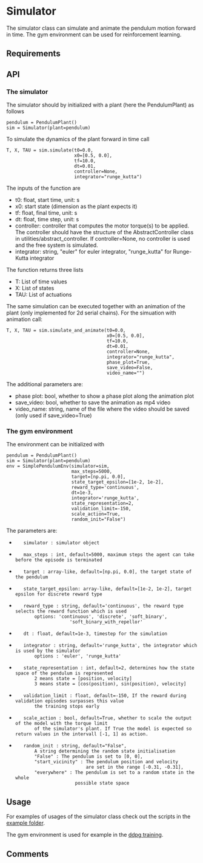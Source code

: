 #  Simulator #

The simulator class can simulate and animate the pendulum motion forward in time.
The gym environment can be used for reinforcement learning.

## Requirements #


## API #

### The simulator #

The simulator should by initialized with a plant (here the PendulumPlant) as follows

    pendulum = PendulumPlant()
    sim = Simulator(plant=pendulum)

To simulate the dynamics of the plant forward in time call

    T, X, TAU = sim.simulate(t0=0.0,
                             x0=[0.5, 0.0],
                             tf=10.0,
                             dt=0.01,
                             controller=None,
                             integrator="runge_kutta")

The inputs of the function are

- t0: float, start time, unit: s
- x0: start state (dimension as the plant expects it)
- tf: float, final time, unit: s
- dt: float, time step, unit: s
- controller: controller that computes the motor torque(s) to be applied. The controller should have the structure of the AbstractController class in utilities/abstract_controller. If controller=None, no controller is used and the free system is simulated.
- integrator: string, "euler" for euler integrator,
                      "runge_kutta" for Runge-Kutta integrator

The function returns three lists

- T: List of time values
- X: List of states
- TAU: List of actuations

The same simulation can be executed together with an animation of the plant (only implemented for 2d serial chains). For the simuation with animation call:

    T, X, TAU = sim.simulate_and_animate(t0=0.0,
                                         x0=[0.5, 0.0],
                                         tf=10.0,
                                         dt=0.01,
                                         controller=None,
                                         integrator="runge_kutta",
                                         phase_plot=True,
                                         save_video=False,
                                         video_name="")

The additional parameters are:

- phase plot: bool, whether to show a phase plot along the animation plot
- save_video: bool, whether to save the animation as mp4 video
- video_name: string, name of the file where the video should be saved (only used if save_video=True)


### The gym environment #

The environment can be initialized with

    pendulum = PendulumPlant()
    sim = Simulator(plant=pendulum)
    env = SimplePendulumEnv(simulator=sim,
                            max_steps=5000,
                            target=[np.pi, 0.0],
                            state_target_epsilon=[1e-2, 1e-2],
                            reward_type='continuous',
                            dt=1e-3,
                            integrator='runge_kutta',
                            state_representation=2,
                            validation_limit=-150,
                            scale_action=True,
                            random_init="False")

The parameters are:

-        simulator : simulator object
-        max_steps : int, default=5000, maximum steps the agent can take before the episode is terminated
-        target : array-like, default=[np.pi, 0.0], the target state of the pendulum
-        state_target_epsilon: array-like, default=[1e-2, 1e-2], target epsilon for discrete reward type
-        reward_type : string, default='continuous', the reward type selects the reward function which is used
             options: 'continuous', 'discrete', 'soft_binary',
                          'soft_binary_with_repellor'
-        dt : float, default=1e-3, timestep for the simulation
-        integrator : string, default='runge_kutta', the integrator which is used by the simulator
             options : 'euler', 'runge_kutta'
-        state_representation : int, default=2, determines how the state space of the pendulum is represented
             2 means state = [position, velocity]
             3 means state = [cos(position), sin(position), velocity]
-        validation_limit : float, default=-150, If the reward during validation episodes surpasses this value
             the training stops early
-        scale_action : bool, default=True, whether to scale the output of the model with the torque limit
             of the simulator's plant. If True the model is expected so return values in the intervall [-1, 1] as action.
-        random_init : string, default="False",
             A string determining the random state initialisation
             "False" : The pendulum is set to [0, 0],
             "start_vicinity" : The pendulum position and velocity
                                are set in the range [-0.31, -0.31],
             "everywhere" : The pendulum is set to a random state in the whole
                            possible state space

## Usage #

For examples of usages of the simulator class check out the scripts in the [example folder](software/python/simple_pendulum/examples).

The gym environment is used for example in the [ddpg training](software/python/simple_pendulum/reinforcement_learning/ddpg).

## Comments #

